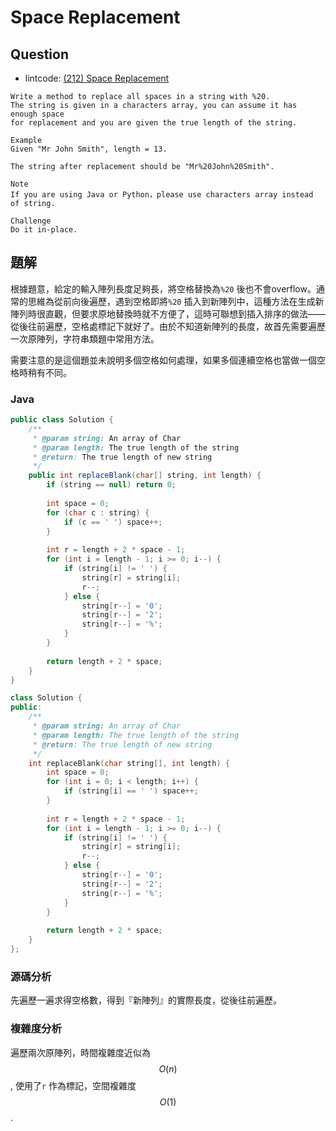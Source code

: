 # Space Replacement

## Question

- lintcode: [(212) Space Replacement](http://www.lintcode.com/en/problem/space-replacement/)

```
Write a method to replace all spaces in a string with %20. 
The string is given in a characters array, you can assume it has enough space 
for replacement and you are given the true length of the string.

Example
Given "Mr John Smith", length = 13.

The string after replacement should be "Mr%20John%20Smith".

Note
If you are using Java or Python，please use characters array instead of string.

Challenge
Do it in-place.
```

## 題解

根據題意，給定的輸入陣列長度足夠長，將空格替換為`%20` 後也不會overflow。通常的思維為從前向後遍歷，遇到空格即將`%20` 插入到新陣列中，這種方法在生成新陣列時很直觀，但要求原地替換時就不方便了，這時可聯想到插入排序的做法——從後往前遍歷，空格處標記下就好了。由於不知道新陣列的長度，故首先需要遍歷一次原陣列，字符串類題中常用方法。

需要注意的是這個題並未說明多個空格如何處理，如果多個連續空格也當做一個空格時稍有不同。

### Java

```java
public class Solution {
    /**
     * @param string: An array of Char
     * @param length: The true length of the string
     * @return: The true length of new string
     */
    public int replaceBlank(char[] string, int length) {
        if (string == null) return 0;
        
        int space = 0;
        for (char c : string) {
            if (c == ' ') space++;
        }
        
        int r = length + 2 * space - 1;
        for (int i = length - 1; i >= 0; i--) {
            if (string[i] != ' ') {
                string[r] = string[i];
                r--;
            } else {
                string[r--] = '0';
                string[r--] = '2';
                string[r--] = '%';
            }
        }
        
        return length + 2 * space;
    }
}
```

```c++
class Solution {
public:
    /**
     * @param string: An array of Char
     * @param length: The true length of the string
     * @return: The true length of new string
     */
    int replaceBlank(char string[], int length) {
        int space = 0;
        for (int i = 0; i < length; i++) {
            if (string[i] == ' ') space++;
        }
        
        int r = length + 2 * space - 1;
        for (int i = length - 1; i >= 0; i--) {
            if (string[i] != ' ') {
                string[r] = string[i];
                r--;
            } else {
                string[r--] = '0';
                string[r--] = '2';
                string[r--] = '%';
            }
        }
        
        return length + 2 * space;
    }
};
```
    
### 源碼分析

先遍歷一遍求得空格數，得到『新陣列』的實際長度，從後往前遍歷。

### 複雜度分析

遍歷兩次原陣列，時間複雜度近似為 $$O(n)$$, 使用了`r` 作為標記，空間複雜度 $$O(1)$$.
